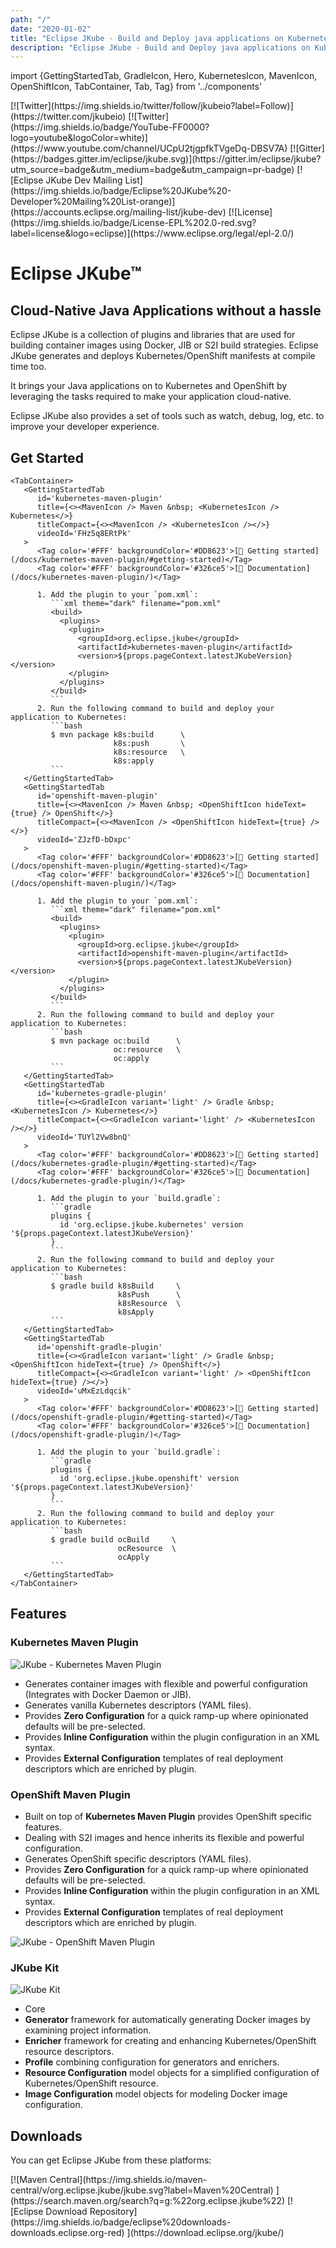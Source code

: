 ```yaml
---
path: "/"
date: "2020-01-02"
title: "Eclipse JKube - Build and Deploy java applications on Kubernetes"
description: "Eclipse JKube - Build and Deploy java applications on Kubernetes"
---
```

import {GettingStartedTab, GradleIcon, Hero, KubernetesIcon, MavenIcon, OpenShiftIcon, TabContainer, Tab, Tag} from '../components'

<Hero>

<div className="getting-involved">
[![Twitter](https://img.shields.io/twitter/follow/jkubeio?label=Follow)](https://twitter.com/jkubeio)
[![Twitter](https://img.shields.io/badge/YouTube-FF0000?logo=youtube&logoColor=white)](https://www.youtube.com/channel/UCpU2tjgpfkTVgeDq-DBSV7A)
[![Gitter](https://badges.gitter.im/eclipse/jkube.svg)](https://gitter.im/eclipse/jkube?utm_source=badge&utm_medium=badge&utm_campaign=pr-badge)
[![Eclipse JKube Dev Mailing List](https://img.shields.io/badge/Eclipse%20JKube%20-Developer%20Mailing%20List-orange)](https://accounts.eclipse.org/mailing-list/jkube-dev)
[![License](https://img.shields.io/badge/License-EPL%202.0-red.svg?label=license&logo=eclipse)](https://www.eclipse.org/legal/epl-2.0/)
</div>

# Eclipse JKube&trade;

## Cloud-Native Java Applications without a hassle

Eclipse JKube is a collection of plugins and libraries that are used for building container images using Docker, JIB
or S2I build strategies. Eclipse JKube generates and deploys Kubernetes/OpenShift manifests at compile time too.

It brings your Java applications on to Kubernetes and OpenShift by leveraging the tasks required to make your application
cloud-native.

Eclipse JKube also provides a set of tools such as watch, debug, log, etc. to improve your developer experience.

## Get Started

    <TabContainer>
       <GettingStartedTab
          id='kubernetes-maven-plugin'
          title={<><MavenIcon /> Maven &nbsp; <KubernetesIcon /> Kubernetes</>}
          titleCompact={<><MavenIcon /> <KubernetesIcon /></>}
          videoId='FHz5q8ERtPk'
       >
          <Tag color='#FFF' backgroundColor='#DD8623'>[🚀 Getting started](/docs/kubernetes-maven-plugin/#getting-started)</Tag>
          <Tag color='#FFF' backgroundColor='#326ce5'>[📖 Documentation](/docs/kubernetes-maven-plugin/)</Tag>
    
          1. Add the plugin to your `pom.xml`:
             ```xml theme="dark" filename="pom.xml"
             <build>
               <plugins>
                 <plugin>
                   <groupId>org.eclipse.jkube</groupId>
                   <artifactId>kubernetes-maven-plugin</artifactId>
                   <version>${props.pageContext.latestJKubeVersion}</version>
                 </plugin>
               </plugins>
             </build>
             ```
          2. Run the following command to build and deploy your application to Kubernetes:
             ```bash
             $ mvn package k8s:build      \
                           k8s:push       \
                           k8s:resource   \
                           k8s:apply
             ```
       </GettingStartedTab>
       <GettingStartedTab
          id='openshift-maven-plugin'
          title={<><MavenIcon /> Maven &nbsp; <OpenShiftIcon hideText={true} /> OpenShift</>}
          titleCompact={<><MavenIcon /> <OpenShiftIcon hideText={true} /></>}
          videoId='ZJzfD-bDxpc'
       >
          <Tag color='#FFF' backgroundColor='#DD8623'>[🚀 Getting started](/docs/openshift-maven-plugin/#getting-started)</Tag>
          <Tag color='#FFF' backgroundColor='#326ce5'>[📖 Documentation](/docs/openshift-maven-plugin/)</Tag>
    
          1. Add the plugin to your `pom.xml`:
             ```xml theme="dark" filename="pom.xml"
             <build>
               <plugins>
                 <plugin>
                   <groupId>org.eclipse.jkube</groupId>
                   <artifactId>openshift-maven-plugin</artifactId>
                   <version>${props.pageContext.latestJKubeVersion}</version>
                 </plugin>
               </plugins>
             </build>
             ```
          2. Run the following command to build and deploy your application to Kubernetes:
             ```bash
             $ mvn package oc:build      \
                           oc:resource   \
                           oc:apply
             ```
       </GettingStartedTab>
       <GettingStartedTab
          id='kubernetes-gradle-plugin'
          title={<><GradleIcon variant='light' /> Gradle &nbsp; <KubernetesIcon /> Kubernetes</>}
          titleCompact={<><GradleIcon variant='light' /> <KubernetesIcon /></>}
          videoId='TUYl2Vw8bnQ'
       >
          <Tag color='#FFF' backgroundColor='#DD8623'>[🚀 Getting started](/docs/kubernetes-gradle-plugin/#getting-started)</Tag>
          <Tag color='#FFF' backgroundColor='#326ce5'>[📖 Documentation](/docs/kubernetes-gradle-plugin/)</Tag>
    
          1. Add the plugin to your `build.gradle`:
             ```gradle
             plugins {
               id 'org.eclipse.jkube.kubernetes' version '${props.pageContext.latestJKubeVersion}'
             }
             ```
          2. Run the following command to build and deploy your application to Kubernetes:
             ```bash
             $ gradle build k8sBuild     \
                            k8sPush      \
                            k8sResource  \
                            k8sApply
             ```
       </GettingStartedTab>
       <GettingStartedTab
          id='openshift-gradle-plugin'
          title={<><GradleIcon variant='light' /> Gradle &nbsp; <OpenShiftIcon hideText={true} /> OpenShift</>}
          titleCompact={<><GradleIcon variant='light' /> <OpenShiftIcon hideText={true} /></>}
          videoId='uMxEzLdqcik'
       >
          <Tag color='#FFF' backgroundColor='#DD8623'>[🚀 Getting started](/docs/openshift-gradle-plugin/#getting-started)</Tag>
          <Tag color='#FFF' backgroundColor='#326ce5'>[📖 Documentation](/docs/openshift-gradle-plugin/)</Tag>
    
          1. Add the plugin to your `build.gradle`:
             ```gradle
             plugins {
               id 'org.eclipse.jkube.openshift' version '${props.pageContext.latestJKubeVersion}'
             }
             ```
          2. Run the following command to build and deploy your application to Kubernetes:
             ```bash
             $ gradle build ocBuild     \
                            ocResource  \
                            ocApply
             ```
       </GettingStartedTab>
    </TabContainer>
</Hero>

## Features

### Kubernetes Maven Plugin

<div className="highlight">

![JKube - Kubernetes Maven Plugin](index/kubernetes-logo.svg "Kubernetes logo")

* Generates container images with flexible and powerful configuration (Integrates with Docker Daemon or JIB).
* Generates vanilla Kubernetes descriptors (YAML files).
* Provides **Zero Configuration** for a quick ramp-up where opinionated defaults will be pre-selected.
* Provides **Inline Configuration** within the plugin configuration in an XML syntax.
* Provides **External Configuration** templates of real deployment descriptors which are enriched by plugin.

</div>

### OpenShift Maven Plugin

<div className="highlight">

* Built on top of **Kubernetes Maven Plugin** provides OpenShift specific features.
* Dealing with S2I images and hence inherits its flexible and powerful configuration.
* Generates OpenShift specific descriptors (YAML files).
* Provides **Zero Configuration** for a quick ramp-up where opinionated defaults will be pre-selected.
* Provides **Inline Configuration** within the plugin configuration in an XML syntax.
* Provides **External Configuration** templates of real deployment descriptors which are enriched by plugin.

![JKube - OpenShift Maven Plugin](index/openshift-logo.svg "OpenShift logo")

</div>


### JKube Kit

<div className="highlight">

![JKube Kit](index/briefcase-icon.svg "Briefcase icon")

* Core
* **Generator** framework for automatically generating Docker images by examining project information.
* **Enricher** framework for creating and enhancing Kubernetes/OpenShift resource descriptors.
* **Profile** combining configuration for generators and enrichers.
* **Resource Configuration** model objects for a simplified configuration of Kubernetes/OpenShift resource.
* **Image Configuration** model objects for modeling Docker image configuration.

</div>


<div className="section-dark">

## Downloads

You can get Eclipse JKube from these platforms:

<span>
[![Maven Central](https://img.shields.io/maven-central/v/org.eclipse.jkube/jkube.svg?label=Maven%20Central)
](https://search.maven.org/search?q=g:%22org.eclipse.jkube%22)
[![Eclipse Download Repository](https://img.shields.io/badge/eclipse%20downloads-downloads.eclipse.org-red)
](https://download.eclipse.org/jkube/)
</span>

</div>
